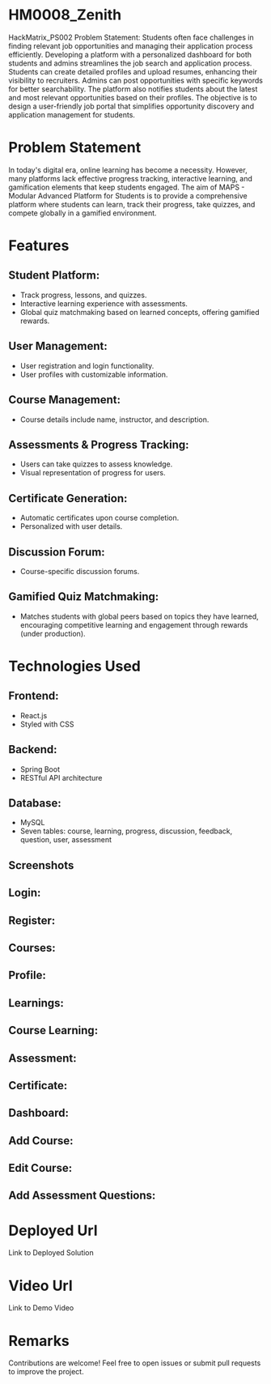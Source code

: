 # HM0008_Zenith
HackMatrix_PS002 Problem Statement: Students often face challenges in finding relevant job opportunities and managing their application process efficiently. Developing a platform with a personalized dashboard for both students and admins streamlines the job search and application process. Students can create detailed profiles and upload resumes, enhancing their visibility to recruiters. Admins can post opportunities with specific keywords for better searchability. The platform also notifies students about the latest and most relevant opportunities based on their profiles. The objective is to design a user-friendly job portal that simplifies opportunity discovery and application management for students.

# Problem Statement

In today's digital era, online learning has become a necessity. However, many platforms lack effective progress tracking, interactive learning, and gamification elements that keep students engaged. The aim of MAPS - Modular Advanced Platform for Students is to provide a comprehensive platform where students can learn, track their progress, take quizzes, and compete globally in a gamified environment.
 

# Features

## Student Platform:

* Track progress, lessons, and quizzes.
* Interactive learning experience with assessments.
* Global quiz matchmaking based on learned concepts, offering gamified rewards.

## User Management:

* User registration and login functionality.
* User profiles with customizable information.

## Course Management:

* Course details include name, instructor, and description.

## Assessments & Progress Tracking:

* Users can take quizzes to assess knowledge.
* Visual representation of progress for users.

## Certificate Generation:

* Automatic certificates upon course completion.
* Personalized with user details.

## Discussion Forum:

* Course-specific discussion forums.

## Gamified Quiz Matchmaking: 
* Matches students with global peers based on topics they have learned, encouraging competitive learning and engagement through rewards 
(under production).

# Technologies Used

## Frontend:

* React.js
* Styled with CSS

## Backend:

* Spring Boot
* RESTful API architecture

## Database:

* MySQL
* Seven tables: course, learning, progress, discussion, feedback, question, user, assessment

## Screenshots

## Login:

## Register:

## Courses:

## Profile:

## Learnings:

## Course Learning:

## Assessment:

## Certificate:

## Dashboard:

## Add Course:

## Edit Course:

## Add Assessment Questions:

# Deployed Url

Link to Deployed Solution

# Video Url

Link to Demo Video

# Remarks

Contributions are welcome! Feel free to open issues or submit pull requests to improve the project.
